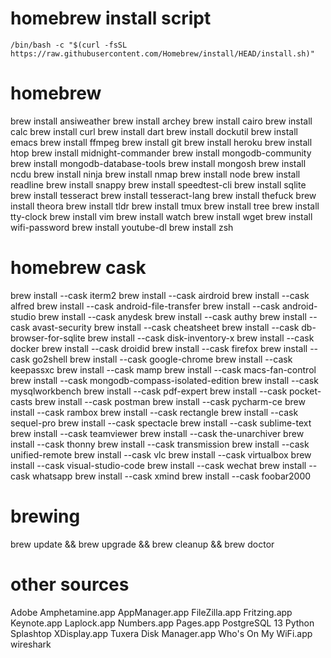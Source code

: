 # homebrew install script
`/bin/bash -c "$(curl -fsSL https://raw.githubusercontent.com/Homebrew/install/HEAD/install.sh)"`
# homebrew
brew install ansiweather
brew install archey
brew install cairo
brew install calc
brew install curl
brew install dart
brew install dockutil
brew install emacs
brew install ffmpeg
brew install git
brew install heroku
brew install htop
brew install midnight-commander
brew install mongodb-community
brew install mongodb-database-tools
brew install mongosh
brew install ncdu
brew install ninja
brew install nmap
brew install node
brew install readline
brew install snappy
brew install speedtest-cli
brew install sqlite
brew install tesseract
brew install tesseract-lang
brew install thefuck
brew install theora
brew install tldr
brew install tmux
brew install tree
brew install tty-clock
brew install vim
brew install watch
brew install wget
brew install wifi-password
brew install youtube-dl
brew install zsh
# homebrew cask
brew install --cask iterm2
brew install --cask airdroid
brew install --cask alfred
brew install --cask android-file-transfer
brew install --cask android-studio
brew install --cask anydesk
brew install --cask authy
brew install --cask avast-security
brew install --cask cheatsheet
brew install --cask db-browser-for-sqlite
brew install --cask disk-inventory-x
brew install --cask docker
brew install --cask droidid
brew install --cask firefox
brew install --cask go2shell
brew install --cask google-chrome
brew install --cask keepassxc
brew install --cask mamp
brew install --cask macs-fan-control
brew install --cask mongodb-compass-isolated-edition
brew install --cask mysqlworkbench
brew install --cask pdf-expert
brew install --cask pocket-casts
brew install --cask postman
brew install --cask pycharm-ce
brew install --cask rambox
brew install --cask rectangle
brew install --cask sequel-pro
brew install --cask spectacle
brew install --cask sublime-text
brew install --cask teamviewer
brew install --cask the-unarchiver
brew install --cask thonny
brew install --cask transmission
brew install --cask unified-remote
brew install --cask vlc
brew install --cask virtualbox
brew install --cask visual-studio-code
brew install --cask wechat
brew install --cask whatsapp
brew install --cask xmind
brew install --cask foobar2000
# brewing
brew update && brew upgrade && brew cleanup && brew doctor
# other sources
Adobe
Amphetamine.app
AppManager.app
FileZilla.app
Fritzing.app
Keynote.app
Laplock.app
Numbers.app
Pages.app
PostgreSQL 13
Python
Splashtop XDisplay.app
Tuxera Disk Manager.app
Who's On My WiFi.app
wireshark

